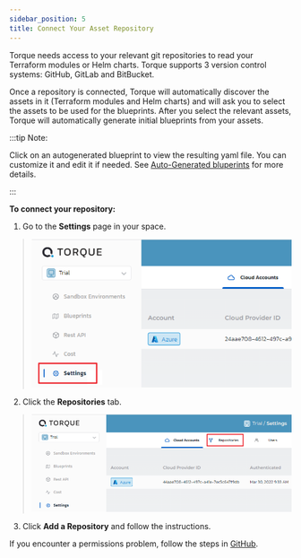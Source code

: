 ```yaml
---
sidebar_position: 5
title: Connect Your Asset Repository
---
```


Torque needs access to your relevant git repositories to read your Terraform modules or Helm charts.
Torque supports 3 version control systems: GitHub, GitLab and BitBucket.

Once a repository is connected, Torque will automatically discover the assets in it (Terraform modules and Helm charts) and will ask you to select the assets to be used for the blueprints. After you select the relevant assets, Torque will automatically generate initial blueprints from your assets.

:::tip Note:

Click on an autogenerated blueprint to view the resulting yaml file. You can customize it and edit it if needed. See [Auto-Generated bluperints](/blueprint-designer-guide/Autogenerated%20Blueprints.md) for more details.

:::

**To connect your repository:**
1. Go to the **Settings** page in your space.
  > ![Locale Dropdown](/img/settings.png)
2. Click the **Repositories** tab.
  > ![Locale Dropdown](/img/repository.png)
3. Click **Add a Repository** and follow the instructions.

If you encounter a permissions problem, follow the steps in [GitHub](/eco-system/github).